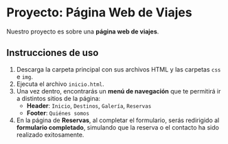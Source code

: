 # Proyecto: Página Web de Viajes

Nuestro proyecto es sobre una **página web de viajes**.  

## Instrucciones de uso

1. Descarga la carpeta principal con sus archivos HTML y las carpetas `css` e `img`.
2. Ejecuta el archivo `inicio.html`.
3. Una vez dentro, encontrarás un **menú de navegación** que te permitirá ir a distintos sitios de la página:
   - **Header**: `Inicio`, `Destinos`, `Galería`, `Reservas`
   - **Footer**: `Quiénes somos`
4. En la página de **Reservas**, al completar el formulario, serás redirigido al **formulario completado**, simulando que la reserva o el contacto ha sido realizado exitosamente.
